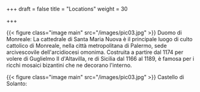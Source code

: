 +++
draft = false
title = "Locations"
weight = 30

+++

{{< figure class="image main" src="/images/pic03.jpg" >}}
Duomo di Monreale:
La cattedrale di Santa Maria Nuova è il principale luogo di culto cattolico di Monreale, nella città metropolitana di Palermo, sede arcivescovile dell'arcidiocesi omonima. Costruita a partire dal 1174 per volere di Guglielmo II d'Altavilla, re di Sicilia dal 1166 al 1189, è famosa per i ricchi mosaici bizantini che ne decorano l'interno.

{{< figure class="image main" src="/images/pic03.jpg" >}}
Castello di Solanto:
